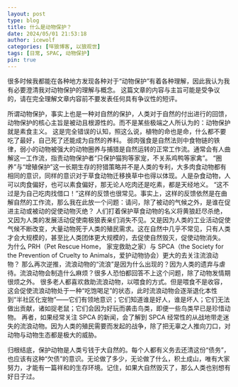 ```yaml
---
layout: post
type: blog
title: 什么是动物保护？
date: 2024/05/01 21:53:18
author: icewolf
categories: [咩狼博客, 以狼观世]
tags: [日常, SPAC, 动物保护]
pin: true
---
```


很多时候我都能在各种地方发现各种对于“动物保护”有着各种理解，因此我认为我有必要澄清我对动物保护的理解与概念。
这篇文章的内容与主旨可能是受争议的，请在完全理解文章内容前不要发表任何具有争议性的短评。

所谓动物保护，事实上也是一种对自然的保护，人类对于自然的付出进行的回馈，动物保护的核心主旨是被动且根源性的。而不是某些极端之人所认为的：动物保护就是素食主义。
这是完全错误的认知，照这么说，植物的命也是命，什么都不要吃了最好，自己死了还能成为自然的养料。
弱肉强食是自然法则中食物链的铁律，弱小的动物被强大的动物圈养与捕猎是自然运转的正常工作流。通常会有人曲解这一工作流，指责动物保护者“只保护猫狗等家宠，不关系鸡鸭等家禽”。
“圈养”与“增殖保护”这一长期生存的狩猎策略并不是人类的专利，大多肉食动物都有相同的意识，同样的意识对于草食动物迁移换草中也得以体现。人是杂食动物，人可以肉食偏好，也可以素食偏好，那无论人吃肉还是吃素，都是天经地义。
“这不过是为自己吃肉找借口！”这样的反馈也很常见。事实上，这样的反馈依然是在曲解自然的工作流，那么我在此放一个问题：请问，除了被动的气候之外，是谁在促进主动或被动的促使动物灭绝？
人们打着保护草食动物的名义将黄狼赶尽杀绝，又因为人类的发展活动促使南极狼表亲们消失不见。又是因为人类的工业活动促使气候不断改变，大量动物死于人类的殖民需求。这在自然中几乎不常见，只有人类才会大规模的，甚至比人类团体更大规模的，去促使自然毁灭，促使动物消失。
为什么 PRH（Pet Rescue Home， 家宠救助之家）与 SPCA（the Society for the Prevention of Cruelty to Animals，爱护动物协会）更大的去关注流浪动物？
那么再次逆推，流浪动物的“流浪”是因为什么出现的？因为人类的遗弃与虐待。流浪动物会制造什么麻烦？很多人恐怕都回答不上这个问题，除了动物发情期很烦之外。
很多老人都喜欢救助流浪动物，以喂食的方式。但是喂食不是收容，这会促使流浪动物处于一种“吃饱喝足”的状态，此时流浪动物会逐渐退化本性到“半社区化宠物”——它们有领地意识；它们知道谁是好人，谁是坏人；它们无法做出贡献，诸如捉老鼠；它们会因为好玩而袭击鸟类，即便一些鸟类早已是珍惜动物。
再者，如果经常关注 SPCA 的新闻，会了解到 SPCA 经常性的从战地带走迷失的流浪动物。因为人类的殖民需要而发起的战争，除了把无辜之人推向刀口，对动物与动物生态都是极大的威胁。

归根结底，保护动物是人类亏钱于大自然的。每个人都有义务去还清这份“债务”，也应该有这种“欠债”的意识。无论做了多少，无论做了什么，积土成山，唯有大家努力，才能有一篇祥和的生存环境。记住，如果大自然毁灭了，那么人类也别想有好日子过。
